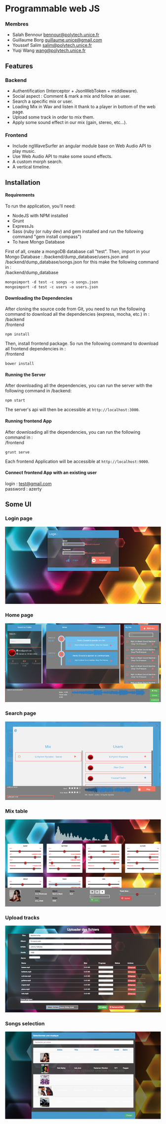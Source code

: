# Programmable web JS

### Membres

- Salah Bennour <bennour@polytech.unice.fr>
- Guillaume Borg <guillaume.unice@gmail.com>
- Youssef Salim <salim@polytech.unice.fr>
- Yuqi Wang <wang@polytech.unice.fr>

## Features

### Backend
* Authentification (Interceptor + JsonWebToken + middleware).
* Social aspect : Comment & mark a mix and follow an user.
* Search a specific mix or user.
* Loading Mix in Wav and listen it thank to a player in bottom of the web page.
* Upload some track in order to mix them.
* Apply some sound effect in our mix (gain, stereo, etc...).

### Frontend
* Include ngWaveSurfer an angular module base on Web Audio API to play music.
* Use Web Audio API to make some sound effects.
* A custom morph search.
* A vertical timeline.


## Installation

#### Requirements
To run the application, you'll need: <br />
* NodeJS with NPM installed
* Grunt
* ExpressJs
* Sass (ruby (or ruby dev) and gem installed and run the following command "gem install compass")
* To have Mongo Database



First of all, create a mongoDB database call "test".
Then, import in your Mongo Database : /backend/dump_database/users.json and /backend/dump_database/songs.json for this make the following command in :<br />
/backend/dump_database

```
mongoimport -d test -c songs -o songs.json
mongoimport -d test -c users -o users.json
```

#### Downloading the Dependencies
After cloning the source code from Git, you need to run the following command to download all the dependencies (express, mocha, etc.) in :<br />
/backend<br />
/frontend

```
npm install
```

Then, install frontend package. So run the following command to download all frontend dependencies in :<br />
/frontend

```
bower install
```


#### Running the Server
After downloading all the dependencies, you can run the server with the following command in /backend:

```
npm start
```

The server's api will then be accessible at `http://localhost:3000`.

#### Running frontend App
After downloading all the dependencies, you can run the following command in :<br />
/frontend

```
grunt serve
```

Each frontend Application will be accessible at `http://localhost:9000`.

#### Connect frontend App with an existing user
login : test@gmail.com<br />
password : azerty<br />

## Some UI

### Login page
![alt tag](readme_img/login.png)

### Home page
![alt tag](readme_img/home.png)

### Search page
![alt tag](readme_img/morphsearch.png)

### Mix table
![alt tag](readme_img/mixTable.png)

### Upload tracks
![alt tag](readme_img/uploadFiles.png)

### Songs selection
![alt tag](readme_img/songsSelection.png)